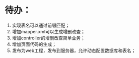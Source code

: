 # 待办：
1. 实现表名可以通过前缀匹配；
2. 增加mapper.xml可以生成增删改查；
3. 增加controller的增删改查简单业务；
4. 增加页面代码的生成；
5. 发布为web工程，发布到服务器，允许动态配置数据库和表名；